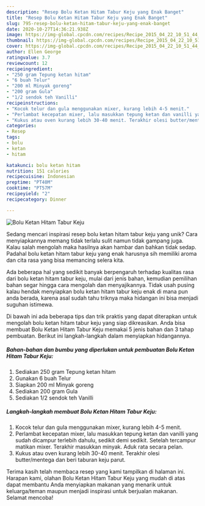 ```yaml
---
description: "Resep Bolu Ketan Hitam Tabur Keju yang Enak Banget"
title: "Resep Bolu Ketan Hitam Tabur Keju yang Enak Banget"
slug: 795-resep-bolu-ketan-hitam-tabur-keju-yang-enak-banget
date: 2020-10-27T14:36:21.938Z
image: https://img-global.cpcdn.com/recipes/Recipe_2015_04_22_10_51_44_342_f3624e9a76c868ef8112/751x532cq70/bolu-ketan-hitam-tabur-keju-foto-resep-utama.jpg
thumbnail: https://img-global.cpcdn.com/recipes/Recipe_2015_04_22_10_51_44_342_f3624e9a76c868ef8112/751x532cq70/bolu-ketan-hitam-tabur-keju-foto-resep-utama.jpg
cover: https://img-global.cpcdn.com/recipes/Recipe_2015_04_22_10_51_44_342_f3624e9a76c868ef8112/751x532cq70/bolu-ketan-hitam-tabur-keju-foto-resep-utama.jpg
author: Ellen George
ratingvalue: 3.7
reviewcount: 12
recipeingredient:
- "250 gram Tepung ketan hitam"
- "6 buah Telur"
- "200 ml Minyak goreng"
- "200 gram Gula"
- "1/2 sendok teh Vanilli"
recipeinstructions:
- "Kocok telur dan gula menggunakan mixer, kurang lebih 4-5 menit."
- "Perlambat kecepatan mixer, lalu masukkan tepung ketan dan vanilli yang sudah dicampur terlebih dahulu, sedikit demi sedikit. Setelah tercampur matikan mixer. Terakhir masukkan minyak. Aduk rata secara pelan."
- "Kukus atau oven kurang lebih 30-40 menit. Terakhir olesi butter/mentega dan beri taburan keju parut."
categories:
- Resep
tags:
- bolu
- ketan
- hitam

katakunci: bolu ketan hitam 
nutrition: 151 calories
recipecuisine: Indonesian
preptime: "PT40M"
cooktime: "PT57M"
recipeyield: "2"
recipecategory: Dinner

---
```



![Bolu Ketan Hitam Tabur Keju](https://img-global.cpcdn.com/recipes/Recipe_2015_04_22_10_51_44_342_f3624e9a76c868ef8112/751x532cq70/bolu-ketan-hitam-tabur-keju-foto-resep-utama.jpg)

Sedang mencari inspirasi resep bolu ketan hitam tabur keju yang unik? Cara menyiapkannya memang tidak terlalu sulit namun tidak gampang juga. Kalau salah mengolah maka hasilnya akan hambar dan bahkan tidak sedap. Padahal bolu ketan hitam tabur keju yang enak harusnya sih memiliki aroma dan cita rasa yang bisa memancing selera kita.



Ada beberapa hal yang sedikit banyak berpengaruh terhadap kualitas rasa dari bolu ketan hitam tabur keju, mulai dari jenis bahan, kemudian pemilihan bahan segar hingga cara mengolah dan menyajikannya. Tidak usah pusing kalau hendak menyiapkan bolu ketan hitam tabur keju enak di mana pun anda berada, karena asal sudah tahu triknya maka hidangan ini bisa menjadi suguhan istimewa.


Di bawah ini ada beberapa tips dan trik praktis yang dapat diterapkan untuk mengolah bolu ketan hitam tabur keju yang siap dikreasikan. Anda bisa membuat Bolu Ketan Hitam Tabur Keju memakai 5 jenis bahan dan 3 tahap pembuatan. Berikut ini langkah-langkah dalam menyiapkan hidangannya.

<!--inarticleads1-->

##### Bahan-bahan dan bumbu yang diperlukan untuk pembuatan Bolu Ketan Hitam Tabur Keju:

1. Sediakan 250 gram Tepung ketan hitam
1. Gunakan 6 buah Telur
1. Siapkan 200 ml Minyak goreng
1. Sediakan 200 gram Gula
1. Sediakan 1/2 sendok teh Vanilli




<!--inarticleads2-->

##### Langkah-langkah membuat Bolu Ketan Hitam Tabur Keju:

1. Kocok telur dan gula menggunakan mixer, kurang lebih 4-5 menit.
1. Perlambat kecepatan mixer, lalu masukkan tepung ketan dan vanilli yang sudah dicampur terlebih dahulu, sedikit demi sedikit. Setelah tercampur matikan mixer. Terakhir masukkan minyak. Aduk rata secara pelan.
1. Kukus atau oven kurang lebih 30-40 menit. Terakhir olesi butter/mentega dan beri taburan keju parut.




Terima kasih telah membaca resep yang kami tampilkan di halaman ini. Harapan kami, olahan Bolu Ketan Hitam Tabur Keju yang mudah di atas dapat membantu Anda menyiapkan makanan yang menarik untuk keluarga/teman maupun menjadi inspirasi untuk berjualan makanan. Selamat mencoba!
